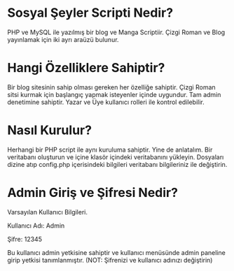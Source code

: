 # Sosyal Şeyler Scripti Nedir?

PHP ve MySQL ile yazılmış bir blog ve Manga Scriptiir. Çizgi Roman ve Blog yayınlamak için iki ayrı araüzü bulunur.

# Hangi Özelliklere Sahiptir?

Bir blog sitesinin sahip olması gereken her özelliğe sahiptir. Çizgi Roman sitsi kurmak için başlangıç yapmak isteyenler içinde uygundur. Tam admin denetimine sahiptir. Yazar ve Üye kullanıcı rolleri ile kontrol edilebilir.

# Nasıl Kurulur?

Herhangi bir PHP script ile aynı kuruluma sahiptir. Yine de anlatalım. Bir veritabanı oluşturun ve içine klasör içindeki veritabanını yükleyin. Dosyaları dizine atıp config.php içerisindeki bilgileri veritabanı bilgileriniz ile değiştirin.

# Admin Giriş ve Şifresi Nedir?
Varsayılan Kullanıcı Bilgileri.

Kullanıcı Adı: Admin

Şifre: 12345

Bu kullanıcı admin yetkisine sahiptir ve kullanıcı menüsünde admin paneline girip yetkisi tanımlanmıştır. (NOT: Şifrenizi ve kullanıcı adınızı değiştirin)


